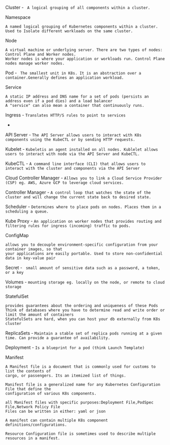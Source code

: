 

Cluster -   ``` A logical grouping of all components within a cluster.```

Namespace
```
A named logical grouping of Kubernetes components within a cluster.
Used to Isolate different workloads on the same cluster.
```

Node
```
A virtual machine or underlying server. There are two types of nodes: Control Plane and Worker nodes.
Worker nodes is where your application or workloads run. Control Plane nodes manage worker nodes.
```

Pod -  ``` The smallest unit in K8s. It is an abstraction over a container.Generally defines an application workload.```

Service
```
A static IP address and DNS name for a set of pods (persists an address even if a pod dies) and a load balancer
A "service" can also mean a container that continuously runs.
```

Ingress -  ``` Translates HTTP/S rules to point to services ```


-  ```    ```


API Server -  ``` The API Server allows users to interact with K8s components using the KubeCTL or by sending HTTP requests.   ```

Kubelet -  ``` Kubeletis an agent installed on all nodes. Kublelet allows users to interact with node via the API Server and KubeCTL.   ```

KubeCTL -  ``` A command line interface (CLI) that allows users to interact with the cluster and components via the API Server  ```

Cloud Controller Manager -  ``` Allows you to link a Cloud Service Provider (CSP) eg. AWS, Azure GCP to leverage cloud services.   ```

Controller Manager -  ``` A control loop that watches the state of the cluster and will change the current state back to desired state.   ```

Scheduler -  ``` Determines where to place pods on nodes. Places them in a scheduling a queue.   ```

Kube Proxy -  ``` An application on worker nodes that provides routing and filtering rules for ingress (incoming) traffic to pods.  ```


ConfigMap
```
allows you to decouple environment-specific configuration from your container images, so that
your applications are easily portable. Used to store non-confidential data in key-value pair
```

Secret -  ```  small amount of sensitive data such as a password, a token, or a key  ```


Volumes -  ``` mounting storage eg. locally on the node, or remote to cloud storage   ```


StatefulSet
```
provides guarantees about the ordering and uniqueness of these Pods
Think of databases where you have to determine read and write order or limit the amount of containers
StatefulSets are hard, when you can host your db externally from K8s cluster
```

ReplicaSets -  ``` Maintain a stable set of replica pods running at a given time. Can provide a guarantee of availability.   ```


Deployment -  ``` Is a blueprint for a pod (think Launch Template)  ```



Manifest
```
A Manifest file is a document that is commonly used for customs to list the contents of
cargo, or passengers. Its an itemized list of things.

Manifest file is a generalized name for any Kubernetes Configuration File that define the
configuration of various K8s components.

all Manifest files with specific purposes:Deployment File,PodSpec File,Network Policy File
Files can be written in either: yaml or json

A manifest can contain multiple K8s component definitions/configurations.

Resource Configuration file is sometimes used to describe multiple
resources in a manifest.

```
